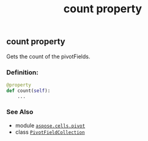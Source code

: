 ﻿---
title: count property
second_title: Aspose.Cells for Python via .NET API References
description: 
type: docs
weight: 60
url: /aspose.cells.pivot/pivotfieldcollection/count/
is_root: false
---

## count property


Gets the count of the pivotFields.
### Definition:
```python
@property
def count(self):
    ...
```

### See Also
* module [`aspose.cells.pivot`](../../)
* class [`PivotFieldCollection`](/cells/python-net/aspose.cells.pivot/pivotfieldcollection)

